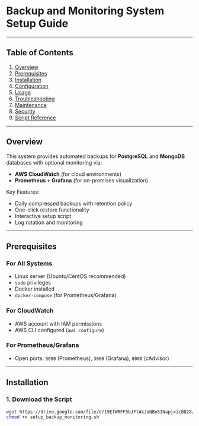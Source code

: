 # Backup and Monitoring System Setup Guide


---

## Table of Contents
1. [Overview](#overview)
2. [Prerequisites](#prerequisites)
3. [Installation](#installation)
4. [Configuration](#configuration)
5. [Usage](#usage)
6. [Troubleshooting](#troubleshooting)
7. [Maintenance](#maintenance)
8. [Security](#security)
9. [Script Reference](#script-reference)

---

## Overview

This system provides automated backups for **PostgreSQL** and **MongoDB** databases with optional monitoring via:

- **AWS CloudWatch** (for cloud environments)
- **Prometheus + Grafana** (for on-premises visualization)

Key Features:
- Daily compressed backups with retention policy
- One-click restore functionality
- Interactive setup script
- Log rotation and monitoring

---

## Prerequisites

### For All Systems
- Linux server (Ubuntu/CentOS recommended)
- `sudo` privileges
- Docker installed
- `docker-compose` (for Prometheus/Grafana)

### For CloudWatch
- AWS account with IAM permissions
- AWS CLI configured (`aws configure`)

### For Prometheus/Grafana
- Open ports: `9090` (Prometheus), `3000` (Grafana), `8080` (cAdvisor)

---

## Installation

### 1. Download the Script
```bash
wget https://drive.google.com/file/d/19EfWRFF5bJFtAkJoNBo5INapjxicB828/view?usp=drive_link -O setup_backup_monitoring.sh
chmod +x setup_backup_monitoring.sh
